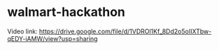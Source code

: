 # walmart-hackathon
Video link: https://drive.google.com/file/d/1VDROl1Kf_8Dd2o5oIIXTbw-qEDY-iAMW/view?usp=sharing
